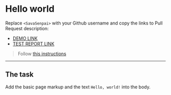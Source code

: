 # Hello world
Replace `<SavaSenpai>` with your Github username and copy the links to Pull Request description:
- [DEMO LINK](https://SavaSenpai.github.io/layout_hello-world/)
- [TEST REPORT LINK](https://SavaSenpai.github.io/layout_hello-world/report/html_report/)

> Follow [this instructions](https://mate-academy.github.io/layout_task-guideline/#how-to-solve-the-layout-tasks-on-github)
___

## The task 
Add the basic page markup and the text `Hello, world!` into the body.
